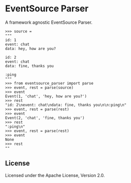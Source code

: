 EventSource Parser
==================

A framework agnostic EventSource Parser.

    >>> source =
    """
    id: 1
    event: chat
    data: hey, how are you?

    id: 2
    event: chat
    data: fine, thanks you

    :ping
    """
    >>> from eventsource_parser import parse
    >>> event, rest = parse(source)
    >>> event
    Event(1, 'chat', 'hey, how are you?')
    >>> rest
    "id: 2\nevent: chat\ndata: fine, thanks you\n\n:ping\n"
    >>> event, rest = parse(rest)
    >>> event
    Event(2, 'chat', 'fine, thanks you')
    >>> rest
    ":ping\n"
    >>> event, rest = parse(rest)
    >>> event
    None
    >>> rest
    ""

License
-------

Licensed under the Apache License, Version 2.0.


